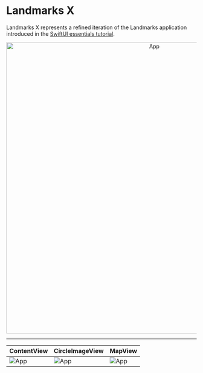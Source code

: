 #  Landmarks X

Landmarks X represents a refined iteration of the Landmarks application introduced in the [SwiftUI essentials tutorial](https://developer.apple.com/tutorials/swiftui#swiftui-essentials).

<p align="center">
    <img align="center" src="https://github.com/jaroshevskii/landmarks/assets/72662383/8aad714a-7f79-4c48-9621-764e42643c84" alt="App" height="768px">
</p>

---

| ContentView | CircleImageView | MapView |
| - | - | - |
| ![App](https://github.com/jaroshevskii/landmarks/assets/72662383/405f1bcf-d06c-4ecf-97bb-22e13c50bfe7) | ![App](https://github.com/jaroshevskii/landmarks/assets/72662383/dc025903-f8ec-4f1e-8116-f4cca8822113) | ![App](https://github.com/jaroshevskii/landmarks/assets/72662383/a55da102-14a0-462c-8f81-e3381ec89662) |

